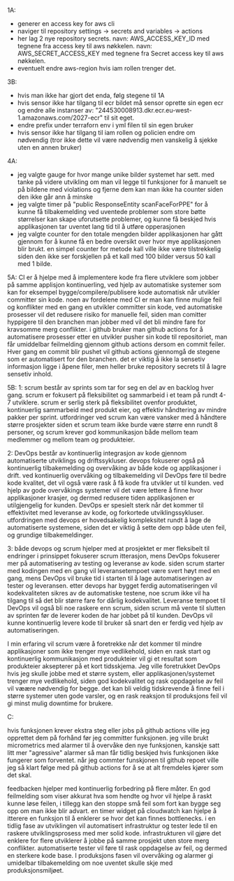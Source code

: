 1A:
- generer en access key for aws cli
- naviger til repository settings -> secrets and variables -> actions
- her lag 2 nye repository secrets. navn: AWS_ACCESS_KEY_ID med tegnene fra access key til aws nøkkelen. navn: AWS_SECRET_ACCESS_KEY med tegnene fra Secret access key til aws nøkkelen.
- eventuelt endre aws-region hvis iam rollen trenger det.

3B:
- hvis man ikke har gjort det enda, følg stegene til 1A
- hvis sensor ikke har tilgang til ecr bildet må sensor oprette sin egen ecr og endre alle instanser av: "244530008913.dkr.ecr.eu-west-1.amazonaws.com/2027-ecr" til sit eget.
- endre prefix under terraforn env i yml filen til sin egen bruker
- hvis sensor ikke har tilgang til iam rollen og policien endre om nødvendig (tror ikke dette vil være nødvendig men vanskelig å sjekke uten en annen bruker)

4A:
- jeg valgte gauge for hvor mange unike bilder systemet har sett. med tanke på videre utvikling om man vil legge til funksjoner for å manuelt se på bildene med violations og fjerne dem kan man ikke ha counter siden den ikke går ann å minske
- jeg valgte timer på "public ResponseEntity<PPEResponse> scanFaceForPPE" for å kunne få tilbakemelding ved uventede problemer som store bøtte størrelser kan skape uforutsette problemer, og kunne få beskjed hvis applikasjonen tar uventet lang tid til å utføre opperasjonen
- jeg valgte counter for den totale mengden bilder applikasjonen har gått gjennom for å kunne få en bedre oversikt over hvor mye applikasjonen blir brukt. en simpel counter for metode kall ville ikke være tilstrekkelig siden den ikke ser forskjellen på et kall med 100 bilder versus 50 kall med 1 bilde.

5A:
CI er å hjelpe med å implementere kode fra flere utviklere som jobber på samme applisjon kontinuerling, ved hjelp av automatiske systemer som kan for eksempel bygge/compilere/publisere kode automatisk når utvikler committer sin kode.
noen av fordelene med CI er man kan finne mulige feil og konflikter med en gang en utvikler committer sin kode, ved automatiske prosesser vil det redusere risiko for manuelle feil, siden man comitter hyppigere til den branchen man jobber med vil det bli mindre fare for kravsomme merg conflikter.
i github bruker man github actions for å automatisere prosesser etter en utvikler pusher sin kode til repositoriet, man får umiddelbar feilmelding gjennom github actions dersom en commit feiler. Hver gang en commit blir pushet vil github actions gjennomgå de stegene som er automatisert for den branchen. det er viktig å ikke la sensetiv informasjon ligge i åpene filer, men heller bruke repository secrets til å lagre sensetiv inhold.

5B:
1:
scrum består av sprints som tar for seg en del av en backlog hver gang. scrum er fokusert på fleksibilitet og sammarbeid i et team på rundt 4-7 utviklere.
scrum er serlig sterk på fleksibilitet ovenfor produktet, kontinuerlig sammarbeid med produkt eier, og effektiv håndtering av mindre pakker per sprint.
utfordringer ved scrum kan være vansker med å håndtere større prosjekter siden et scrum team ikke burde være større enn rundt 8 personer, og scrum krever god kommunikasjon både mellom team medlemmer og mellom team og produkteier.

2:
DevOps består av kontinuerlig integrasjon av kode gjennom automatiserte utviklings og driftssykluser. devops fokuserer også på kontinuerlig tilbakemelding og overvåking av både kode og applikasjoner i drift.
ved kontinuerlig overvåking og tilbakemelding vil DevOps føre til bedre kode kvalitet, det vil også være rask å få kode fra utvikler ut til kunden. ved hjelp av gode overvåkings systemer vil det være lettere å finne hvor applikasjoner krasjer, og dermed redusere tiden applikasjonen er utilgjengelig for kunden.
DevOps er spesielt sterk når det kommer til effektivitet med leveranse av kode, og forkortede utviklingssykluser. utfordringen med devops er hovedsakelig kompleksitet rundt å lage de automatiserte systemene, siden det er viktig å sette dem opp både uten feil, og grundige tilbakemeldinger.

3:
både devops og scrum hjelper med at prosjektet er mer fleksibelt til endringer
i prinsippet fokuserer scrum itterasjon, mens DevOps fokuserer mer på automatisering av testing og leveranse av kode. siden scrum starter med kodingen med en gang vil leveransetempoet være svert høyt med en gang, mens DevOps vil bruke tid i starten til å lage automatiseringen av tester og leveransen. etter devops har bygget ferdig automatiseringen vil kodekvaliteten sikres av de automatiske testene, noe scrum ikke vil ha tilgang til så det blir større fare for dårlig kodekvalitet. Leveranse tempoet til DevOps vil også bli noe raskere enn scrum, siden scrum må vente til slutten av sprinten før de leverer koden de har jobbet på til kunden. DevOps vil kunne kontinuerlig levere kode til bruker så snart den er ferdig ved hjelp av automatiseringen.

I min erfaring vil scrum være å foretrekke når det kommer til mindre applikasjoner som ikke trenger mye vedlikehold, siden en rask start og kontinuerlig kommunikasjon med produkteier vil gi et resultat som produkteier aksepterer på et kort tidsskjema.
Jeg ville foretrukket DevOps hvis jeg skulle jobbe med et større system, eller applikasjonen/systemet trenger mye vedlikehold, siden god kodekvalitet og rask oppdagelse av feil vil væære nødvendig for begge. det kan bli veldig tidskrevende å finne feil i større systemer uten gode varsler, og en rask reaksjon til produksjons feil vil gi minst mulig downtime for brukere.

C:

hvis funksjonen krever ekstra steg eller jobs på github actions ville jeg opprettet dem på forhånd før jeg committer funksjonen. jeg ville brukt micrometrics med alarmer til å overvåke den nye funksjonen, kanskje satt litt mer "agressive" alarmer så man får tidlig beskjed hvis funksjonen ikke fungerer som forventet. når jeg commter funskjonen til github repoet ville jeg så klart følge med på github actions for å se at alt fremdeles kjører som det skal. 

feedbacken hjelper med kontinuerlig forbedring på flere måter. En god feilmelding som viser akkurat hva som hendte og hvor vil hjelpe å raskt kunne løse feilen, i tillegg kan den stoppe små feil som fort kan bygge seg opp om man ikke blir advart. en timer widget på cloudwatch kan hjelpe å itterere en funksjon til å enklerer se hvor det kan finnes bottlenecks. i en tidlig fase av utviklingen vil automatisert infrastruktur og tester lede til en raskere utviklingsprosess med mer solid kode. infrastrukturen vil gjøre det enklere for flere utviklerer å jobbe på samme prosjekt uten store merg conflikter. automatiserte tester vil føre til rask oppdagelse av feil, og dermed en sterkere kode base. I produksjons fasen vil overvåking og alarmer gi umidelbar tilbakemelding om noe uventet skulle skje med produksjonsmiljøet.
